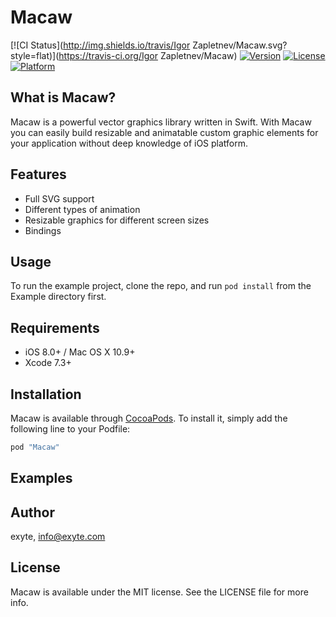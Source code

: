 # Macaw

[![CI Status](http://img.shields.io/travis/Igor Zapletnev/Macaw.svg?style=flat)](https://travis-ci.org/Igor Zapletnev/Macaw)
[![Version](https://img.shields.io/cocoapods/v/Macaw.svg?style=flat)](http://cocoapods.org/pods/Macaw)
[![License](https://img.shields.io/cocoapods/l/Macaw.svg?style=flat)](http://cocoapods.org/pods/Macaw)
[![Platform](https://img.shields.io/cocoapods/p/Macaw.svg?style=flat)](http://cocoapods.org/pods/Macaw)

## What is Macaw?

Macaw is a powerful vector graphics library written in Swift. With Macaw you can easily build resizable and animatable custom graphic elements for your application without deep knowledge of iOS platform.

## Features
* Full SVG support
* Different types of animation
* Resizable graphics for different screen sizes
* Bindings

## Usage

To run the example project, clone the repo, and run `pod install` from the Example directory first.

## Requirements

* iOS 8.0+ / Mac OS X 10.9+
* Xcode 7.3+

## Installation

Macaw is available through [CocoaPods](http://cocoapods.org). To install
it, simply add the following line to your Podfile:

```ruby
pod "Macaw"
```

## Examples

## Author

exyte, [info@exyte.com](mailto:info@exyte.com)

## License

Macaw is available under the MIT license. See the LICENSE file for more info.

